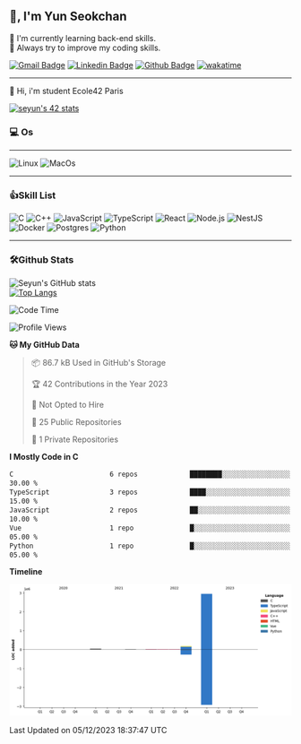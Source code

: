 
<!--
**zeroet/zeroet** is a ✨ _special_ ✨ repository because its `README.md` (this file) appears on your GitHub profile.

Here are some ideas to get you started:

- 🔭 I’m currently working on ...
- 🌱 I’m currently learning ...
- 👯 I’m looking to collaborate on ...
- 🤔 I’m looking for help with ...
- 💬 Ask me about ...
- 📫 How to reach me: ...
- 😄 Pronouns: ...
- ⚡ Fun fact: ...
-->

## 👋, I'm Yun Seokchan

🤔 I'm currently learning back-end skills.  
💬 Always try to improve my coding skills.

[![Gmail Badge](https://img.shields.io/badge/-y36609672@gmail.com-c14438?style=flat&logo=Gmail&logoColor=white&link=mailto:y36609672@gmail.com)](mailto:y36609672@gmail.com) 
[![Linkedin Badge](https://img.shields.io/badge/-linkedin-0072b1?style=flat&logo=Linkedin&logoColor=white&link=https://www.linkedin.com/in/seyunparis/)](https://www.linkedin.com/in/seyun-paris/) 
[![Github Badge](https://img.shields.io/badge/-zeroet-grey?style=flat&logo=github&logoColor=white&link=https://github.com/zeroet/)](https://www.github.com/zeroet/)
[![wakatime](https://wakatime.com/badge/user/c16f8327-4943-4a46-9ef0-0242b2901d85.svg)](https://wakatime.com/@c16f8327-4943-4a46-9ef0-0242b2901d85)

---

<p align='left'>🌱 Hi, i'm student Ecole42 Paris</p>

[![seyun's 42 stats](https://badge42.vercel.app/api/v2/clal7g3tu01010fldpinf4szk/stats?cursusId=21&coalitionId=47)](https://github.com/JaeSeoKim/badge42)

### 💻 Os
---
![Linux](https://img.shields.io/badge/Linux-FCC624?style=for-the-badge&logo=linux&logoColor=black)
![MacOs](https://img.shields.io/badge/mac%20os-000000?style=for-the-badge&logo=apple&logoColor=white)

---

### 👍Skill List

![C](https://img.shields.io/badge/C-00599C?style=for-the-badge&logo=c&logoColor=white)
![C++](https://img.shields.io/badge/C%2B%2B-00599C?style=for-the-badge&logo=c%2B%2B&logoColor=white)
![JavaScript](https://img.shields.io/badge/JavaScript-323330?style=for-the-badge&logo=javascript&logoColor=F7DF1E) 
![TypeScript](https://img.shields.io/badge/TypeScript-007ACC?style=for-the-badge&logo=typescript&logoColor=white) 
![React](https://img.shields.io/badge/React-20232A?style=for-the-badge&logo=react&logoColor=61DAFB) 
![Node.js](https://img.shields.io/badge/Node.js-339933?style=for-the-badge&logo=nodedotjs&logoColor=white) 
![NestJS](https://img.shields.io/badge/nestjs-%23E0234E.svg?style=for-the-badge&logo=nestjs&logoColor=white)
![Docker](https://img.shields.io/badge/Docker-2CA5E0?style=for-the-badge&logo=docker&logoColor=white) 
![Postgres](https://img.shields.io/badge/PostgreSQL-316192?style=for-the-badge&logo=postgresql&logoColor=white)
<img alt="Python" src ="https://img.shields.io/badge/Python-3776AB.svg?&style=for-the-badge&logo=Python&logoColor=white"/>

---

### 🛠Github Stats



  ![Seyun's GitHub stats](https://github-readme-stats.vercel.app/api?username=zeroet&show_icons=true&theme=radical)  
  [![Top Langs](https://github-readme-stats.vercel.app/api/top-langs/?username=zeroet&layout=compact)](https://github.com/anuraghazra/github-readme-stats)


<!--START_SECTION:waka-->
![Code Time](http://img.shields.io/badge/Code%20Time-42%20hrs%2033%20mins-blue)

![Profile Views](http://img.shields.io/badge/Profile%20Views-0-blue)

**🐱 My GitHub Data** 

> 📦 86.7 kB Used in GitHub's Storage 
 > 
> 🏆 42 Contributions in the Year 2023
 > 
> 🚫 Not Opted to Hire
 > 
> 📜 25 Public Repositories 
 > 
> 🔑 1 Private Repositories 
 > 
**I Mostly Code in C** 

```text
C                        6 repos             ████████░░░░░░░░░░░░░░░░░   30.00 % 
TypeScript               3 repos             ████░░░░░░░░░░░░░░░░░░░░░   15.00 % 
JavaScript               2 repos             ██░░░░░░░░░░░░░░░░░░░░░░░   10.00 % 
Vue                      1 repo              █░░░░░░░░░░░░░░░░░░░░░░░░   05.00 % 
Python                   1 repo              █░░░░░░░░░░░░░░░░░░░░░░░░   05.00 % 
```



**Timeline**

![Lines of Code chart](https://raw.githubusercontent.com/zeroet/zeroet/main/assets/bar_graph.png)


 Last Updated on 05/12/2023 18:37:47 UTC
<!--END_SECTION:waka-->
